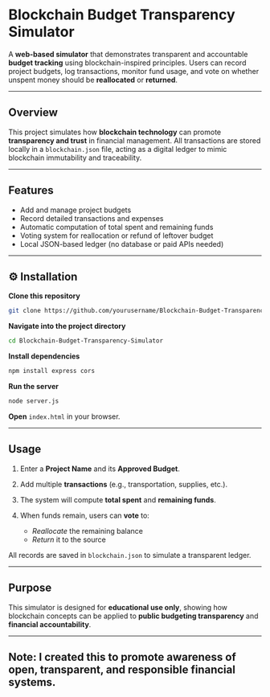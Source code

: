 # Blockchain Budget Transparency Simulator

A **web-based simulator** that demonstrates transparent and accountable **budget tracking** using blockchain-inspired principles.
Users can record project budgets, log transactions, monitor fund usage, and vote on whether unspent money should be **reallocated** or **returned**.

---

## Overview

This project simulates how **blockchain technology** can promote **transparency and trust** in financial management.
All transactions are stored locally in a `blockchain.json` file, acting as a digital ledger to mimic blockchain immutability and traceability.

---

## Features

- Add and manage project budgets
- Record detailed transactions and expenses
- Automatic computation of total spent and remaining funds
- Voting system for reallocation or refund of leftover budget
- Local JSON-based ledger (no database or paid APIs needed)

---

## ⚙️ Installation

**Clone this repository**

   ```bash
   git clone https://github.com/yourusername/Blockchain-Budget-Transparency-Simulator.git
   ```

**Navigate into the project directory**

   ```bash
   cd Blockchain-Budget-Transparency-Simulator
   ```

**Install dependencies**

   ```bash
   npm install express cors
   ```

**Run the server**

   ```bash
   node server.js
   ```

**Open** `index.html` in your browser.

---

## Usage

1. Enter a **Project Name** and its **Approved Budget**.
2. Add multiple **transactions** (e.g., transportation, supplies, etc.).
3. The system will compute **total spent** and **remaining funds**.
4. When funds remain, users can **vote** to:

   * *Reallocate* the remaining balance
   * *Return* it to the source

All records are saved in `blockchain.json` to simulate a transparent ledger.

---

## Purpose

This simulator is designed for **educational use only**, showing how blockchain concepts can be applied to **public budgeting transparency** and **financial accountability**.

---

## Note: I created this to promote awareness of open, transparent, and responsible financial systems.

